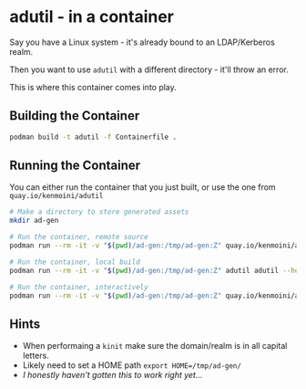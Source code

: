 # adutil - in a container

Say you have a Linux system - it's already bound to an LDAP/Kerberos realm.

Then you want to use `adutil` with a different directory - it'll throw an error.

This is where this container comes into play.

## Building the Container

```bash
podman build -t adutil -f Containerfile .
```

## Running the Container

You can either run the container that you just built, or use the one from `quay.io/kenmoini/adutil`

```bash
# Make a directory to store generated assets
mkdir ad-gen

# Run the container, remote source
podman run --rm -it -v "$(pwd)/ad-gen:/tmp/ad-gen:Z" quay.io/kenmoini/adutil adutil --help

# Run the container, local build
podman run --rm -it -v "$(pwd)/ad-gen:/tmp/ad-gen:Z" adutil adutil --help

# Run the container, interactively
podman run --rm -it -v "$(pwd)/ad-gen:/tmp/ad-gen:Z" quay.io/kenmoini/adutil:latest /bin/bash
```

## Hints

- When performaing a `kinit` make sure the domain/realm is in all capital letters.
- Likely need to set a HOME path `export HOME=/tmp/ad-gen/`
- *I honestly haven't gotten this to work right yet...*